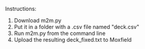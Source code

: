 Instructions:

1. Download m2m.py
2. Put it in a folder with a .csv file named "deck.csv"
3. Run m2m.py from the command line
4. Upload the resulting deck_fixed.txt to Moxfield
